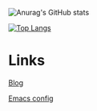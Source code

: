 ![Anurag's GitHub stats](https://github-readme-stats.vercel.app/api?username=erikbackman&show_icons=true&theme=buefy&disable_animations=true) 

[![Top Langs](https://github-readme-stats.vercel.app/api/top-langs/?username=erikbackman&hide=javascript,html,css&theme=buefy&disable_animations=true)](https://github.com/anuraghazra/github-readme-stats)


# Links


[Blog](https://erikbackman.github.io/)

[Emacs config](https://github.com/erikbackman/.emacs.d)

<!--
**erikbackman/erikbackman** is a ✨ _special_ ✨ repository because its `README.md` (this file) appears on your GitHub profile.

Here are some ideas to get you started:
- 🔭 I’m currently working on ...
- 🌱 I’m currently learning ...
- 👯 I’m looking to collaborate on ...
- 🤔 I’m looking for help with ...
- 💬 Ask me about ...
- 📫 How to reach me: ...
- 😄 Pronouns: ...
- ⚡ Fun fact: ...
-->
